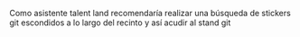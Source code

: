 Como asistente talent land recomendaría realizar una búsqueda de stickers git escondidos a lo largo del recinto y así acudir al stand git
